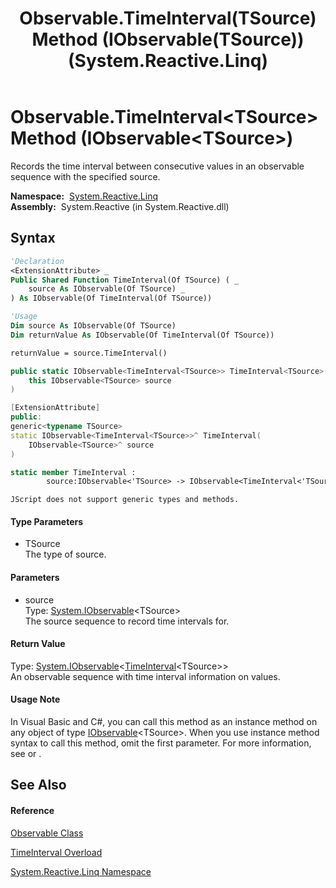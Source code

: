 ﻿---
title: Observable.TimeInterval(TSource) Method (IObservable(TSource)) (System.Reactive.Linq)
TOCTitle: TimeInterval(TSource) Method (IObservable(TSource))
ms:assetid: M:System.Reactive.Linq.Observable.TimeInterval``1(System.IObservable{``0})
ms:mtpsurl: https://msdn.microsoft.com/en-us/library/Hh212107(v=VS.103)
ms:contentKeyID: 36069806
ms.date: 06/28/2011
mtps_version: v=VS.103
dev_langs:
- vb
- csharp
- c++
- fsharp
- jscript
---

# Observable.TimeInterval\<TSource\> Method (IObservable\<TSource\>)

Records the time interval between consecutive values in an observable sequence with the specified source.

**Namespace:**  [System.Reactive.Linq](hh211929\(v=vs.103\).md)  
**Assembly:**  System.Reactive (in System.Reactive.dll)

## Syntax

``` vb
'Declaration
<ExtensionAttribute> _
Public Shared Function TimeInterval(Of TSource) ( _
    source As IObservable(Of TSource) _
) As IObservable(Of TimeInterval(Of TSource))
```

``` vb
'Usage
Dim source As IObservable(Of TSource)
Dim returnValue As IObservable(Of TimeInterval(Of TSource))

returnValue = source.TimeInterval()
```

``` csharp
public static IObservable<TimeInterval<TSource>> TimeInterval<TSource>(
    this IObservable<TSource> source
)
```

``` c++
[ExtensionAttribute]
public:
generic<typename TSource>
static IObservable<TimeInterval<TSource>>^ TimeInterval(
    IObservable<TSource>^ source
)
```

``` fsharp
static member TimeInterval : 
        source:IObservable<'TSource> -> IObservable<TimeInterval<'TSource>> 
```

``` jscript
JScript does not support generic types and methods.
```

#### Type Parameters

  - TSource  
    The type of source.

#### Parameters

  - source  
    Type: [System.IObservable](https://msdn.microsoft.com/en-us/library/Dd990377)\<TSource\>  
    The source sequence to record time intervals for.  

#### Return Value

Type: [System.IObservable](https://msdn.microsoft.com/en-us/library/Dd990377)\<[TimeInterval](hh229834\(v=vs.103\).md)\<TSource\>\>  
An observable sequence with time interval information on values.  

#### Usage Note

In Visual Basic and C\#, you can call this method as an instance method on any object of type [IObservable](https://msdn.microsoft.com/en-us/library/Dd990377)\<TSource\>. When you use instance method syntax to call this method, omit the first parameter. For more information, see [](https://msdn.microsoft.com/en-us/library/Bb384936) or [](https://msdn.microsoft.com/en-us/library/Bb383977).

## See Also

#### Reference

[Observable Class](hh244252\(v=vs.103\).md)

[TimeInterval Overload](hh229235\(v=vs.103\).md)

[System.Reactive.Linq Namespace](hh211929\(v=vs.103\).md)

